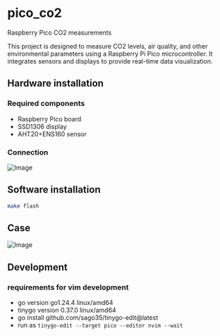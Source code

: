 # pico_co2
Raspberry Pico CO2 measurements

This project is designed to measure CO2 levels, air quality, and other environmental parameters using a Raspberry Pi Pico microcontroller. It integrates sensors and displays to provide real-time data visualization.

## Hardware installation

### Required components

* Raspberry Pico board
* SSD1306 display
* AHT20+ENS160 sensor

### Connection

![Image](https://github.com/user-attachments/assets/a3db4534-e092-4903-9f99-1fe5824c7bd3)

## Software installation

```bash
make flash
```

## Case

![Image](https://github.com/user-attachments/assets/db7151cf-6b90-4819-a6e3-5002a788fd2c)

## Development
### requirements for vim development
* go version go1.24.4 linux/amd64
* tinygo version 0.37.0 linux/amd64
* go install github.com/sago35/tinygo-edit@latest
* run as `tinygo-edit --target pico --editor nvim --wait`
